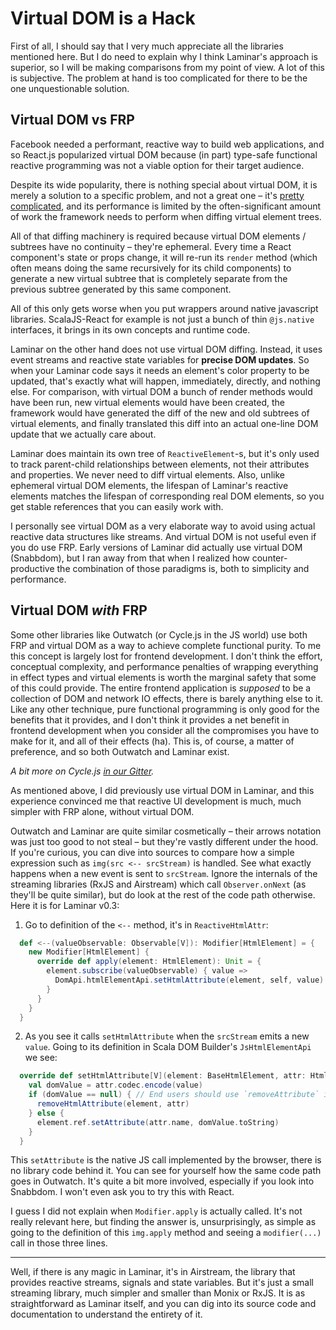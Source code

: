 # Virtual DOM is a Hack

First of all, I should say that I very much appreciate all the libraries mentioned here. But I do need to explain why I think Laminar's approach is superior, so I will be making comparisons from my point of view. A lot of this is subjective. The problem at hand is too complicated for there to be the one unquestionable solution.


## Virtual DOM vs FRP

Facebook needed a performant, reactive way to build web applications, and so React.js popularized virtual DOM because (in part) type-safe functional reactive programming was not a viable option for their target audience.

Despite its wide popularity, there is nothing special about virtual DOM, it is merely a solution to a specific problem, and not a great one – it's [pretty](https://reactjs.org/blog/2015/12/18/react-components-elements-and-instances.html) [complicated](https://reactjs.org/docs/reconciliation.html), and its performance is limited by the often-significant amount of work the framework needs to perform when diffing virtual element trees.

All of that diffing machinery is required because virtual DOM elements / subtrees have no continuity – they're ephemeral. Every time a React component's state or props change, it will re-run its `render` method (which often means doing the same recursively for its child components) to generate a new virtual subtree that is completely separate from the previous subtree generated by this same component.

All of this only gets worse when you put wrappers around native javascript libraries. ScalaJS-React for example is not just a bunch of thin `@js.native` interfaces, it brings in its own concepts and runtime code.

Laminar on the other hand does not use virtual DOM diffing. Instead, it uses event streams and reactive state variables for **precise DOM updates**. So when your Laminar code says it needs an element's color property to be updated, that's exactly what will happen, immediately, directly, and nothing else. For comparison, with virtual DOM a bunch of render methods would have been run, new virtual elements would have been created, the framework would have generated the diff of the new and old subtrees of virtual elements, and finally translated this diff into an actual one-line DOM update that we actually care about.

Laminar does maintain its own tree of `ReactiveElement`-s, but it's only used to track parent-child relationships between elements, not their attributes and properties. We never need to diff virtual elements. Also, unlike ephemeral virtual DOM elements, the lifespan of Laminar's reactive elements matches the lifespan of corresponding real DOM elements, so you get stable references that you can easily work with. 

I personally see virtual DOM as a very elaborate way to avoid using actual reactive data structures like streams. And virtual DOM is not useful even if you do use FRP. Early versions of Laminar did actually use virtual DOM (Snabbdom), but I ran away from that when I realized how counter-productive the combination of those paradigms is, both to simplicity and performance.


## Virtual DOM _with_ FRP

Some other libraries like Outwatch (or Cycle.js in the JS world) use both FRP and virtual DOM as a way to achieve complete functional purity. To me this concept is largely lost for frontend development. I don't think the effort, conceptual complexity, and performance penalties of wrapping everything in effect types and virtual elements is worth the marginal safety that some of this could provide. The entire frontend application is _supposed_ to be a collection of DOM and network IO effects, there is barely anything else to it. Like any other technique, pure functional programming is only good for the benefits that it provides, and I don't think it provides a net benefit in frontend development when you consider all the compromises you have to make for it, and all of their effects (ha). This is, of course, a matter of preference, and so both Outwatch and Laminar exist.

_A bit more on Cycle.js [in our Gitter](https://gitter.im/Laminar_/Lobby?at=5b749e5c5b07ae730ac330c4)._

As mentioned above, I did previously use virtual DOM in Laminar, and this experience convinced me that reactive UI development is much, much simpler with FRP alone, without virtual DOM.

Outwatch and Laminar are quite similar cosmetically – their arrows notation was just too good to not steal – but they're vastly different under the hood. If you're curious, you can dive into sources to compare how a simple expression such as `img(src <-- srcStream)` is handled. See what exactly happens when a new event is sent to `srcStream`. Ignore the internals of the streaming libraries (RxJS and Airstream) which call `Observer.onNext` (as they'll be quite similar), but do look at the rest of the code path otherwise. Here it is for Laminar v0.3:

1) Go to definition of the `<--` method, it's in `ReactiveHtmlAttr`:

```scala
  def <--(valueObservable: Observable[V]): Modifier[HtmlElement] = {
    new Modifier[HtmlElement] {
      override def apply(element: HtmlElement): Unit = {
        element.subscribe(valueObservable) { value =>
          DomApi.htmlElementApi.setHtmlAttribute(element, self, value)
        }
      }
    }
  }
```

2) As you see it calls `setHtmlAttribute` when the `srcStream` emits a new `value`. Going to its definition in Scala DOM Builder's `JsHtmlElementApi` we see:

```scala
  override def setHtmlAttribute[V](element: BaseHtmlElement, attr: HtmlAttr[V], value: V): Unit = {
    val domValue = attr.codec.encode(value)
    if (domValue == null) { // End users should use `removeAttribute` instead. This is to support boolean attributes.
      removeHtmlAttribute(element, attr)
    } else {
      element.ref.setAttribute(attr.name, domValue.toString)
    }
  }
```

This `setAttribute` is the native JS call implemented by the browser, there is no library code behind it. You can see for yourself how the same code path goes in Outwatch. It's quite a bit more involved, especially if you look into Snabbdom. I won't even ask you to try this with React. 

I guess I did not explain when `Modifier.apply` is actually called. It's not really relevant here, but finding the answer is, unsurprisingly, as simple as going to the definition of this `img.apply` method and seeing a `modifier(...)` call in those three lines.

---

Well, if there is any magic in Laminar, it's in Airstream, the library that provides reactive streams, signals and state variables. But it's just a small streaming library, much simpler and smaller than Monix or RxJS. It is as straightforward as Laminar itself, and you can dig into its source code and documentation to understand the entirety of it.
